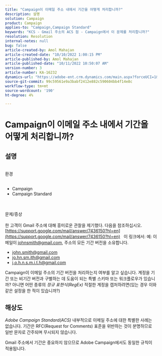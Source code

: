 ```yaml
---
title: "Campaign이 이메일 주소 내에서 기간을 어떻게 처리합니까?"
description: 설명
solution: Campaign
product: Campaign
applies-to: "Campaign,Campaign Standard"
keywords: "KCS - Gmail 주소의 ACS 점 - Campaign에서 이 문제를 처리합니까?"
resolution: Resolution
internal-notes: null
bug: false
article-created-by: Amol Mahajan
article-created-date: "10/10/2022 1:00:15 PM"
article-published-by: Amol Mahajan
article-published-date: "10/11/2022 10:50:07 AM"
version-number: 3
article-number: KA-16232
dynamics-url: "https://adobe-ent.crm.dynamics.com/main.aspx?forceUCI=1&pagetype=entityrecord&etn=knowledgearticle&id=619b1279-9b48-ed11-bba1-000d3a3064b8"
source-git-commit: 99c59561e9a3babf2412e882c590604bb4f14e8c
workflow-type: tm+mt
source-wordcount: '190'
ht-degree: 4%

---
```


# Campaign이 이메일 주소 내에서 기간을 어떻게 처리합니까?

## 설명

<br>환경<br><br>
- Campaign
- Campaign Standard

<br><br>문제/증상<br><br>
한 고객이 Gmail 주소에 대해 흥미로운 관찰을 제기했다. 다음을 참조하십시오. [https://support.google.com/mail/answer/7436150?hl=en](https://support.google.com/mail/answer/7436150?hl=en)
 
이 링크에서: 예: 이메일이 [johnsmith@gmail.com](mailto:johnsmith@gmail.com), 주소의 모든 기간 버전을 소유합니다.

- [john.smith@gmail.com](mailto:john.smith@gmail.com)
- [jo.hn.sm.ith@gmail.com](mailto:jo.hn.sm.ith@gmail.com)
- [j.o.h.n.s.m.i.t.h@gmail.com](mailto:j.o.h.n.s.m.i.t.h@gmail.com)


Campaign이 이메일 주소의 기간 버전을 처리하는지 여부를 알고 싶습니다. 계정을 기간 또는 비기간 버전과 구별하는 데 도움이 되는 특별 스키마 또는 워크플로우가 있습니까? 아니면 어떤 종류의 *정규 표현식(RegEx)* 적절한 계정을 캡처하려면(있는 경우 이와 같은 설정을 한 적이 있습니까?)


## 해상도


*Adobe Campaign Standard(ACS)* 내부적으로 이메일 주소에 대한 특별한 사례는 없습니다. 기간은 RFC(Request for Comments) 표준을 위반하는 것이 분명하므로 일반 문자로 간주되며 무시되지 않습니다.

Gmail 주소에서 기간은 중요하지 않으므로 Adobe Campaign에서도 동일한 규칙이 적용됩니다.
